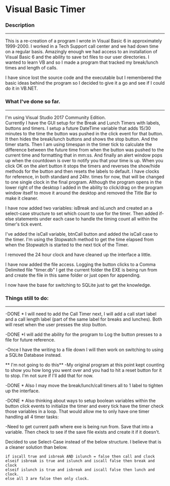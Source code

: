# Visual Basic Timer

### Description
------
This is a re-creation of a program I wrote in Visual Basic 6 in approximately 1999-2000.  I worked in a Tech Support call center and we had down time on a regular basis.  Amazingly enough we had access to an installation of Visual Basic 6 and the ability to save txt files to our user directories.  I wanted to learn VB and so I made a program that tracked my break/lunch times and length of calls. 

I have since lost the source code and the executable but I remembered the basic ideas behind the program so I decided to give it a go and see if I could do it in VB.NET.  

### What I've done so far.
------
I'm using Visual Studio 2017 Community Edition.  
Currently I have the GUI setup for the Break and Lunch Timers with labels, buttons and timers.  I setup a future DateTime variable that adds 15/30 minutes to the time the button was pushed in the click event for that button. It then hides the break/lunch buttons and shows the stop button.  And the timer starts. Then I am using timespan in the timer tick to calculate the difference between the future time from when the button was pushed to the current time and formatting that in mm:ss.  And finally an alert window pops up when the countdown is over to notify you that your time is up. When you click OK on the alert button it stops the timers and reverses the show/hide methods for the button and then resets the labels to default.
I have clocks for reference, in both standard and 24hr. times for now, that will be changed to one single clock in the final program.  Although the program opens in the lower right of the desktop I added in the ability to click/drag on the program window itself to move it around the desktop and removed the Title Bar to make it cleaner.

I have now added two variables: isBreak and isLunch and created an a select-case structure to set which count to use for the timer.  Then added if-else statements under each case to handle the timing count all within the timer's tick event.  

I've added the isCall variable, btnCall button and added the isCall case to the timer.  I'm using the Stopwatch method to get the time elapsed from when the Stopwatch is started to the next tick of the Timer.  

I removed the 24 hour clock and have cleaned up the interface a little.

I have now added the file access.  Logging the button clicks to a Comma Delimited file "timer.db"  I get the current folder the EXE is being run from and create the file in this same folder or just open for appending.  

I now have the base for switching to SQLite just to get the knowledge.


### Things still to do:
------
-DONE * I will need to add the Call Timer next, I will add a call start label and a call length label (part of the same label for breaks and lunches).  Both will reset when the user presses the stop button.

-DONE *I will add the ability for the program to Log the button presses to a file for future reference.

-Once I have the writing to a file down I will then work on switching to using a SQLite Database instead.

** I'm not going to do this** -My original program at this point kept counting to show you how long you went over and you had to hit a reset button for it to stop.  I'm not sure if I'll add that for now.

-DONE * Also I may move the break/lunch/call timers all to 1 label to tighten up the interface.

-DONE * Also thinking about ways to setup boolean variables within the button click events to initialize the timer and every tick have the timer check those variables in a loop.  That would allow me to only have one timer handling all 4 timer tasks:

-Need to get current path where exe is being run from. Save that into a variable. Then check to see if the save file exists and create it if it doesn't.  

 Decided to use Select-Case instead of the below structure.  I believe that is a cleaner solution than below.
 ```
 if iscall true and isbreak AND islunch = false then call and clock
 elseif isbreak is true and islunch and iscall false then break and clock
 elseif islunch is true and isbreak and iscall false then lunch and clock.
 else all 3 are false then only clock.
 ```
